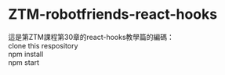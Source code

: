 # ZTM-robotfriends-react-hooks
這是第ZTM課程第30章的react-hooks教學篇的編碼：  
        clone this respository  
        npm install  
        npm start  
